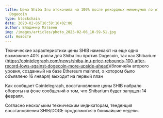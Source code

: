 ```yaml
---
title: Цена Shiba Inu отскочила на 100% после рекордных минимумов по отношению к
  Dogecoin
type: blockchain
date: 2023-02-06T10:59:18+02:00
author: Владимир Матвеев
img: /images/articles/photo_2023-02-06_10-59-51.jpg
cat: Новости
---
```

Технические характеристики цены SHIB намекают на еще одно возможное 40% ралли для Shiba Inu против Dogecoin, так как Shibarium  (https://cointelegraph.com/news/shiba-inu-price-rebounds-100-after-record-lows-against-dogecoin-more-upside-ahead)(блокчейн второго уровня, созданный на базе Ethereum mainnet, о котором было объявлено 16 января) выходит на первый план 

Как сообщает Cointelegraph, восстановление цены SHIB набрало обороты на фоне сообщений о том, что Shibarium будет запущен 14 февраля. 

Согласно нескольким техническим индикаторам, тенденция восстановления SHIB/DOGE продолжится в ближайшие недели.